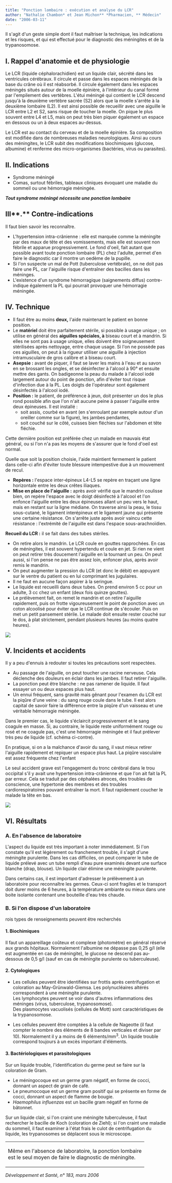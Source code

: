 ```yaml
---
title: "Ponction lombaire : exécution et analyse du LCR"
author: "Nathalie Chambon* et Jean Michon** *Pharmacien, ** Médecin"
date: "2006-03-11"
---
```


<div class="teaser"><p>Il s'agit d'un geste simple dont il faut maîtriser la technique, les indications et les risques, et qui est effectué pour le diagnostic des méningites et de la trypanosomose.</p></div>

## I. Rappel d'anatomie et de physiologie

Le LCR (liquide céphalorachidien) est un liquide clair, sécrété dans les ventricules cérébraux. Il circule et passe dans les espaces méningés de la base du crâne où il est réabsorbé. Il circule également dans les espaces méningés situés autour de la moelle épinière, à l'intérieur du canal formé par l'empilement des vertèbres. L'étui méningé qui contient le LCR descend jusqu'à la deuxième vertèbre sacrée (S2) alors que la moelle s'arrête à la deuxième lombaire (L2). Il est ainsi possible de recueillir avec une aiguille le LCR entre L2 et S2, sans risque de toucher la moelle. On pique le plus souvent entre L4 et L5, mais on peut très bien piquer également un espace en dessous ou un à deux espaces au-dessus.

Le LCR est au contact du cerveau et de la moelle épinière. Sa composition est modifiée dans de nombreuses maladies neurologiques. Ainsi au cours des méningites, le LCR subit des modifications biochimiques (glucose, albumine) et renferme des micro-organismes (bactéries, virus ou parasites).

## II. Indications

*   Syndrome méningé
*   Comas, surtout fébriles, tableaux cliniques évoquant une maladie du sommeil ou une hémorragie méningée.

**_Tout syndrome méningé nécessite une ponction lombaire_**

## III**.** Contre-indications

Il faut bien savoir les reconnaître.

*   L'hypertension intra-crânienne : elle est marquée comme la méningite par des maux de tête et des vomissements, mais elle est souvent non fébrile et apparue progressivement. Le fond d'oeil, fait autant que possible avant toute ponction lombaire (PL) chez l'adulte, permet d'en faire le diagnostic car il montre un oedème de la pupille.  
*   Si l'on suspecte un mal de Pott (tuberculose vertébrale), on ne doit pas faire une PL, car l'aiguille risque d'entraîner des bacilles dans les méninges.  
*   L'existence d'un syndrome hémorragique (saignements diffus) contre-indique également la PL qui pourrait provoquer une hémorragie méningée.

## IV. Technique

*   Il faut être au moins **deux,** l'aide maintenant le patient en bonne position.  
*   Le **matériel** doit être parfaitement stérile, si possible à usage unique ; on utilise en général des **aiguilles spéciales, à** biseau court et à mandrin. Si elles ne sont pas à usage unique, elles doivent être soigneusement stérilisées après nettoyage, entre chaque usage. Si l'on ne possède pas ces aiguilles, on peut à la rigueur utiliser une aiguille à injection intramusculaire de gros calibre et à biseau court.  
*   **Asepsie :** avant de piquer, il faut se laver les mains à l'eau et au savon en se brossant les ongles, et se désinfecter à l'alcool à 90° et ensuite mettre des gants. On badigeonne la peau du malade à l'alcool iodé largement autour du point de ponction, afin d'éviter tout risque d'infection due à la PL. Les doigts de l'opérateur sont également désinfectés à l'alcool iodé.  
*   **Position :** le patient, de préférence à jeun, doit présenter un dos le plus rond possible afin que l'on n'ait aucune peine à passer l'aiguille entre deux épineuses. Il est installé :
    *   soit assis, courbé en avant (en s'enroulant par exemple autour d'un oreiller comme sur la figure), les jambes pendantes,
    *   soit couché sur le côté, cuisses bien fléchies sur l'abdomen et tête fléchie.

Cette dernière position est préférée chez un malade en mauvais état général, ou si l'on n'a pas les moyens de s'assurer que le fond d'oeil est normal.

Quelle que soit la position choisie, l'aide maintient fermement le patient dans celle-ci afin d'éviter toute blessure intempestive due à un mouvement de recul.

*   **Repères :** l'espace inter-épineux L4-L5 se repère en traçant une ligne horizontale entre les deux crêtes iliaques.  
*   **Mise en place de l'aiguille :** après avoir vérifié que le mandrin coulisse bien, on repère l'espace avec le doigt désinfecté à l'alcool et l'on enfonce l'aiguille entre les deux épineuses allant un peu vers le haut, mais en restant sur la ligne médiane. On traverse ainsi la peau, le tissu sous-cutané, le ligament interépineux et le ligament jaune qui présente une certaine résistance. On s'arrête juste après avoir vaincu cette résistance : l'extrémité de l'aiguille est dans l'espace sous-arachnoïdien.

**Recueil du LCR :** il se fait dans des tubes stériles.

*   On retire alors le mandrin. Le LCR coule en gouttes rapprochées. En cas de méningites, il est souvent hypertendu et coule en jet. Si rien ne vient on peut retirer très doucement l'aiguille en la tournant un peu. On peut aussi, si l'on pense ne pas être assez loin, enfoncer plus, après avoir remis le mandrin.  
*   On peut augmenter la pression du LCR (et donc le débit) en appuyant sur le ventre du patient ou en lui comprimant les jugulaires.  
*   Il ne faut en aucune façon aspirer à la seringue.  
*   Le liquide est recueilli dans deux tubes. On prend environ 5 cc pour un adulte, 3 cc chez un enfant (deux fois quinze gouttes).  
*   Le prélèvement fait, on remet le mandrin et on retire l'aiguille rapidement, puis on frotte vigoureusement le point de ponction avec un coton alcoolisé pour éviter que le LCR continue de s'écouler. Puis on met un petit pansement stérile. Le malade doit ensuite rester couché sur le dos, à plat strictement, pendant plusieurs heures (au moins quatre heures).


![](i953-1.jpg)


## V. Incidents et accidents

Il y a peu d'ennuis à redouter si toutes les précautions sont respectées.

*   Au passage de l'aiguille, on peut toucher une racine nerveuse. Cela déclenche des douleurs en éclair dans les jambes. Il faut retirer l'aiguille.  
*   La ponction peut être blanche : ne pas ramener de liquide. Il faut essayer un ou deux espaces plus haut.  
*   Un ennui fréquent, sans gravité mais gênant pour l'examen du LCR est la piqûre d'une veine : du sang rouge coule dans le tube. Il est alors capital de savoir faire la différence entre la piqûre d'un vaisseau et une véritable hémorragie méningée.

Dans le premier cas, le liquide s'éclaircit progressivement et le sang coagule en masse. Si, au contraire, le liquide reste uniformément rouge ou rosé et ne coagule pas, c'est une hémorragie méningée et il faut prélever très peu de liquide (cf. schéma ci-contre).

En pratique, si on a la malchance d'avoir du sang, il vaut mieux retirer l'aiguille rapidement et repiquer un espace plus haut. La piqûre vasculaire est assez fréquente chez l'enfant

Le seul accident grave est l'engagement du tronc cérébral dans le trou occipital s'il y avait une hypertension intra-crânienne et que l'on ait fait la PL par erreur. Cela se traduit par des céphalées atroces, des troubles de conscience, une hypertonie des membres et des troubles cardiorespiratoires pouvant entraîner la mort. Il faut rapidement coucher le malade la tête en bas.


![](i953-2.jpg)


## VI. Résultats

### A. En l'absence de laboratoire

L'aspect du liquide est très important à noter immédiatement. Si l'on constate qu'il est légèrement ou franchement trouble, il s'agit d'une méningite purulente. Dans les cas difficiles, on peut comparer le tube de liquide prélevé avec un tube rempli d'eau pure examinés devant une surface blanche (drap, blouse). Un liquide clair élimine une méningite purulente.

Dans certains cas, il est important d'adresser le prélèvement à un laboratoire pour reconnaître les germes. Ceux-ci sont fragiles et le transport doit durer moins de 6 heures, à la température ambiante ou mieux dans une boite isolante contenant une bouteille d'eau très chaude.

### B. Si l'on dispose d'un laboratoire

rois types de renseignements peuvent être recherchés

#### 1. Biochimiques

Il faut un appareillage coûteux et complexe (photomètre) en général réservé aux grands hôpitaux. Normalement l'albumine ne dépasse pas 0,25 g/l (elle est augmentée en cas de méningite), le glucose ne descend pas au-dessous de 0,5 g/l (sauf en cas de méningite purulente ou tuberculeuse).

#### 2. Cytologiques

*   Les cellules peuvent être identifiées sur frottis après centrifugation et coloration au May-Grünwald-Giemsa. Les polynucléaires altérés correspondent à une méningite purulente.  
    Les lymphocytes peuvent se voir dans d'autres inflammations des méninges (virus, tuberculose, trypanosomose).  
    Des plasmocytes vacuolisés (cellules de Mott) sont caractéristiques de la trypanosomose.

*   Les cellules peuvent être comptées à la cellule de Nageotte (il faut compter le nombre des éléments de 8 bandes verticales et diviser par 10). Normalement il y a moins de 6 éléments/mm<sup>3</sup>. Un liquide trouble correspond toujours à un excès important d'éléments.

#### 3. Bactériologiques et parasitologiques

Sur un liquide trouble, l'identification du germe peut se faire sur la coloration de Gram.

*   Le méningocoque est un germe gram négatif, en forme de cocci, donnant un aspect de grain de café.  
*   Le pneumocoque est un germe gram positif qui se présente en forme de cocci, donnant un aspect de flamme de bougie.  
*   _Haemophilus influenzas_ est un bacille gram négatif en forme de bâtonnet.

Sur un liquide clair, si l'on craint une méningite tuberculeuse, il faut rechercher le bacille de Koch (coloration de Ziehl); si l'on craint une maladie du sommeil, il faut examiner à l'état frais le culot de centrifugation du liquide, les trypanosomes se déplacent sous le microscope.

<table>

<tbody>

<tr>

<td class="rtecenter">

Même en l'absence de laboratoire, la ponction lombaire  
est le seul moyen de faire le diagnostic de méningite.

</td>

</tr>

</tbody>

</table>

_Développement et Santé, n° 183, mars 2006_